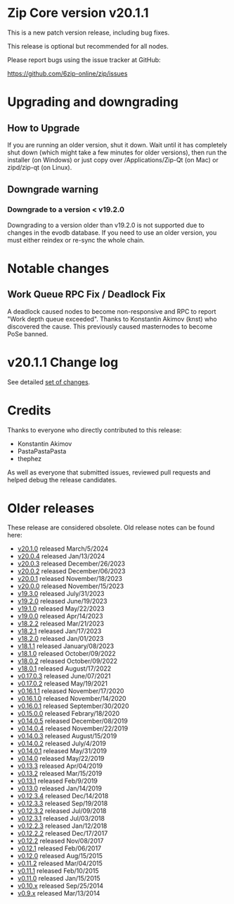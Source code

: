 # Zip Core version v20.1.1

This is a new patch version release, including bug fixes.

This release is optional but recommended for all nodes.

Please report bugs using the issue tracker at GitHub:

  <https://github.com/6zip-online/zip/issues>


# Upgrading and downgrading

## How to Upgrade

If you are running an older version, shut it down. Wait until it has completely
shut down (which might take a few minutes for older versions), then run the
installer (on Windows) or just copy over /Applications/Zip-Qt (on Mac) or
zipd/zip-qt (on Linux).

## Downgrade warning

### Downgrade to a version < v19.2.0

Downgrading to a version older than v19.2.0 is not supported due to changes
in the evodb database. If you need to use an older version, you must either
reindex or re-sync the whole chain.

# Notable changes

## Work Queue RPC Fix / Deadlock Fix

A deadlock caused nodes to become non-responsive and RPC to report "Work depth queue exceeded".
Thanks to Konstantin Akimov (knst) who discovered the cause. This previously caused masternodes to become PoSe banned.

# v20.1.1 Change log

See detailed [set of changes][set-of-changes].

# Credits

Thanks to everyone who directly contributed to this release:

- Konstantin Akimov
- PastaPastaPasta
- thephez

As well as everyone that submitted issues, reviewed pull requests and helped
debug the release candidates.

# Older releases

These release are considered obsolete. Old release notes can be found here:

- [v20.1.0](https://github.com/6zip-online/zip/blob/master/doc/release-notes/zip/release-notes-20.1.0.md) released March/5/2024
- [v20.0.4](https://github.com/6zip-online/zip/blob/master/doc/release-notes/zip/release-notes-20.0.4.md) released Jan/13/2024
- [v20.0.3](https://github.com/6zip-online/zip/blob/master/doc/release-notes/zip/release-notes-20.0.3.md) released December/26/2023
- [v20.0.2](https://github.com/6zip-online/zip/blob/master/doc/release-notes/zip/release-notes-20.0.2.md) released December/06/2023
- [v20.0.1](https://github.com/6zip-online/zip/blob/master/doc/release-notes/zip/release-notes-20.0.1.md) released November/18/2023
- [v20.0.0](https://github.com/6zip-online/zip/blob/master/doc/release-notes/zip/release-notes-20.0.0.md) released November/15/2023
- [v19.3.0](https://github.com/6zip-online/zip/blob/master/doc/release-notes/zip/release-notes-19.3.0.md) released July/31/2023
- [v19.2.0](https://github.com/6zip-online/zip/blob/master/doc/release-notes/zip/release-notes-19.2.0.md) released June/19/2023
- [v19.1.0](https://github.com/6zip-online/zip/blob/master/doc/release-notes/zip/release-notes-19.1.0.md) released May/22/2023
- [v19.0.0](https://github.com/6zip-online/zip/blob/master/doc/release-notes/zip/release-notes-19.0.0.md) released Apr/14/2023
- [v18.2.2](https://github.com/6zip-online/zip/blob/master/doc/release-notes/zip/release-notes-18.2.2.md) released Mar/21/2023
- [v18.2.1](https://github.com/6zip-online/zip/blob/master/doc/release-notes/zip/release-notes-18.2.1.md) released Jan/17/2023
- [v18.2.0](https://github.com/6zip-online/zip/blob/master/doc/release-notes/zip/release-notes-18.2.0.md) released Jan/01/2023
- [v18.1.1](https://github.com/6zip-online/zip/blob/master/doc/release-notes/zip/release-notes-18.1.1.md) released January/08/2023
- [v18.1.0](https://github.com/6zip-online/zip/blob/master/doc/release-notes/zip/release-notes-18.1.0.md) released October/09/2022
- [v18.0.2](https://github.com/6zip-online/zip/blob/master/doc/release-notes/zip/release-notes-18.0.2.md) released October/09/2022
- [v18.0.1](https://github.com/6zip-online/zip/blob/master/doc/release-notes/zip/release-notes-18.0.1.md) released August/17/2022
- [v0.17.0.3](https://github.com/6zip-online/zip/blob/master/doc/release-notes/zip/release-notes-0.17.0.3.md) released June/07/2021
- [v0.17.0.2](https://github.com/6zip-online/zip/blob/master/doc/release-notes/zip/release-notes-0.17.0.2.md) released May/19/2021
- [v0.16.1.1](https://github.com/6zip-online/zip/blob/master/doc/release-notes/zip/release-notes-0.16.1.1.md) released November/17/2020
- [v0.16.1.0](https://github.com/6zip-online/zip/blob/master/doc/release-notes/zip/release-notes-0.16.1.0.md) released November/14/2020
- [v0.16.0.1](https://github.com/6zip-online/zip/blob/master/doc/release-notes/zip/release-notes-0.16.0.1.md) released September/30/2020
- [v0.15.0.0](https://github.com/6zip-online/zip/blob/master/doc/release-notes/zip/release-notes-0.15.0.0.md) released Febrary/18/2020
- [v0.14.0.5](https://github.com/6zip-online/zip/blob/master/doc/release-notes/zip/release-notes-0.14.0.5.md) released December/08/2019
- [v0.14.0.4](https://github.com/6zip-online/zip/blob/master/doc/release-notes/zip/release-notes-0.14.0.4.md) released November/22/2019
- [v0.14.0.3](https://github.com/6zip-online/zip/blob/master/doc/release-notes/zip/release-notes-0.14.0.3.md) released August/15/2019
- [v0.14.0.2](https://github.com/6zip-online/zip/blob/master/doc/release-notes/zip/release-notes-0.14.0.2.md) released July/4/2019
- [v0.14.0.1](https://github.com/6zip-online/zip/blob/master/doc/release-notes/zip/release-notes-0.14.0.1.md) released May/31/2019
- [v0.14.0](https://github.com/6zip-online/zip/blob/master/doc/release-notes/zip/release-notes-0.14.0.md) released May/22/2019
- [v0.13.3](https://github.com/6zip-online/zip/blob/master/doc/release-notes/zip/release-notes-0.13.3.md) released Apr/04/2019
- [v0.13.2](https://github.com/6zip-online/zip/blob/master/doc/release-notes/zip/release-notes-0.13.2.md) released Mar/15/2019
- [v0.13.1](https://github.com/6zip-online/zip/blob/master/doc/release-notes/zip/release-notes-0.13.1.md) released Feb/9/2019
- [v0.13.0](https://github.com/6zip-online/zip/blob/master/doc/release-notes/zip/release-notes-0.13.0.md) released Jan/14/2019
- [v0.12.3.4](https://github.com/6zip-online/zip/blob/master/doc/release-notes/zip/release-notes-0.12.3.4.md) released Dec/14/2018
- [v0.12.3.3](https://github.com/6zip-online/zip/blob/master/doc/release-notes/zip/release-notes-0.12.3.3.md) released Sep/19/2018
- [v0.12.3.2](https://github.com/6zip-online/zip/blob/master/doc/release-notes/zip/release-notes-0.12.3.2.md) released Jul/09/2018
- [v0.12.3.1](https://github.com/6zip-online/zip/blob/master/doc/release-notes/zip/release-notes-0.12.3.1.md) released Jul/03/2018
- [v0.12.2.3](https://github.com/6zip-online/zip/blob/master/doc/release-notes/zip/release-notes-0.12.2.3.md) released Jan/12/2018
- [v0.12.2.2](https://github.com/6zip-online/zip/blob/master/doc/release-notes/zip/release-notes-0.12.2.2.md) released Dec/17/2017
- [v0.12.2](https://github.com/6zip-online/zip/blob/master/doc/release-notes/zip/release-notes-0.12.2.md) released Nov/08/2017
- [v0.12.1](https://github.com/6zip-online/zip/blob/master/doc/release-notes/zip/release-notes-0.12.1.md) released Feb/06/2017
- [v0.12.0](https://github.com/6zip-online/zip/blob/master/doc/release-notes/zip/release-notes-0.12.0.md) released Aug/15/2015
- [v0.11.2](https://github.com/6zip-online/zip/blob/master/doc/release-notes/zip/release-notes-0.11.2.md) released Mar/04/2015
- [v0.11.1](https://github.com/6zip-online/zip/blob/master/doc/release-notes/zip/release-notes-0.11.1.md) released Feb/10/2015
- [v0.11.0](https://github.com/6zip-online/zip/blob/master/doc/release-notes/zip/release-notes-0.11.0.md) released Jan/15/2015
- [v0.10.x](https://github.com/6zip-online/zip/blob/master/doc/release-notes/zip/release-notes-0.10.0.md) released Sep/25/2014
- [v0.9.x](https://github.com/6zip-online/zip/blob/master/doc/release-notes/zip/release-notes-0.9.0.md) released Mar/13/2014

[set-of-changes]: https://github.com/6zip-online/zip/compare/v20.1.0...6zip-online:v20.1.1
